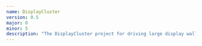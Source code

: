 ```yaml
---
name: DisplayCluster
version: 0.5
major: 0
minor: 5
description: "The DisplayCluster project for driving large display walls"
---
```

